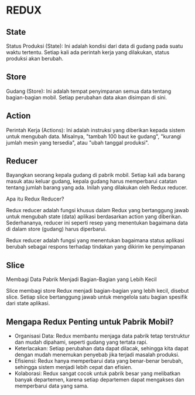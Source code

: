# REDUX

## State

Status Produksi (State): Ini adalah kondisi dari data di gudang pada suatu waktu tertentu. Setiap kali ada perintah kerja yang dilakukan, status produksi akan berubah.

## Store

Gudang (Store): Ini adalah tempat penyimpanan semua data tentang bagian-bagian mobil. Setiap perubahan data akan disimpan di sini.

## Action

Perintah Kerja (Actions): Ini adalah instruksi yang diberikan kepada sistem untuk mengubah data. Misalnya, "tambah 100 baut ke gudang", "kurangi jumlah mesin yang tersedia", atau "ubah tanggal produksi".

## Reducer

Bayangkan seorang kepala gudang di pabrik mobil. Setiap kali ada barang masuk atau keluar gudang, kepala gudang harus memperbarui catatan tentang jumlah barang yang ada. Inilah yang dilakukan oleh Redux reducer.

Apa itu Redux Reducer?

Redux reducer adalah fungsi khusus dalam Redux yang bertanggung jawab untuk mengubah state (data) aplikasi berdasarkan action yang diberikan. Sederhananya, reducer ini seperti resep yang menentukan bagaimana data di dalam store (gudang) harus diperbarui.

Redux reducer adalah fungsi yang menentukan bagaimana status aplikasi berubah sebagai respons terhadap tindakan yang dikirim ke penyimpanan

## Slice

Membagi Data Pabrik Menjadi Bagian-Bagian yang Lebih Kecil

Slice membagi store Redux menjadi bagian-bagian yang lebih kecil, disebut slice. Setiap slice bertanggung jawab untuk mengelola satu bagian spesifik dari state aplikasi.

## Mengapa Redux Penting untuk Pabrik Mobil?

- Organisasi Data: Redux membantu menjaga data pabrik tetap terstruktur dan mudah dipahami, seperti gudang yang tertata rapi.
- Keterlacakan: Setiap perubahan data dapat dilacak, sehingga kita dapat dengan mudah menemukan penyebab jika terjadi masalah produksi.
- Efisiensi: Redux hanya memperbarui data yang benar-benar berubah, sehingga sistem menjadi lebih cepat dan efisien.
- Kolaborasi: Redux sangat cocok untuk pabrik besar yang melibatkan banyak departemen, karena setiap departemen dapat mengakses dan memperbarui data yang sama.

